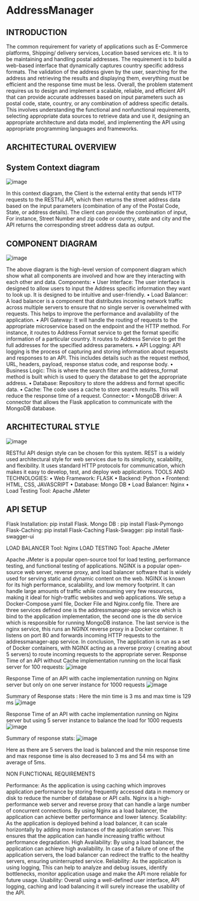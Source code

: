 # AddressManager

## INTRODUCTION
The common requirement for variety of applications such as E-Commerce platforms, Shipping/ delivery services, Location based services etc. It is to be maintaining and handling postal addresses. The requirement is to build a web-based interface that dynamically captures country specific address formats. The validation of the address given by the user, searching for the address and retrieving the results and displaying them, everything must be efficient and the response time must be less. 
Overall, the problem statement requires us to design and implement a scalable, reliable, and efficient API that can provide accurate addresses based on input parameters such as postal code, state, country, or any combination of address specific details. This involves understanding the functional and nonfunctional requirements, selecting appropriate data sources to retrieve data and use it, designing an appropriate architecture and data model, and implementing the API using appropriate programming languages and frameworks.
## ARCHITECTURAL OVERVIEW
## System Context diagram
![image](https://user-images.githubusercontent.com/22576343/225454827-21848b6a-1adc-4013-902f-90cef5754b48.png)


In this context diagram, the Client is the external entity that sends HTTP requests to the RESTful API, which then returns the street address data based on the input parameters (combination of any of the Postal Code, State, or address details). The client can provide the combination of input, For instance, Street Number and zip code or country, state and city and the API returns the corresponding street address data as output. 
 
## COMPONENT DIAGRAM
![image](https://user-images.githubusercontent.com/22576343/225454932-3aad0060-7902-4c47-a235-70825c3cab51.png)

 The above diagram is the high-level version of component diagram which show what all components are involved and how are they interacting with each other and data. 
Components:
•	User Interface: The user interface is designed to allow users to input the Address specific information they want to look up. It is designed to be intuitive and user-friendly. 
•	Load Balancer: A load balancer is a component that distributes incoming network traffic across multiple servers to ensure that no single server is overwhelmed with requests. This helps to improve the performance and availability of the application.
•	API Gateway: It will handle the routing of requests to the appropriate microservice based on the endpoint and the HTTP method. For instance, it routes to Address Format service to get the format specific information of a particular country. It routes to Address Service to get the full addresses for the specified address parameters.
•	API Logging: API logging is the process of capturing and storing information about requests and responses to an API. This includes details such as the request method, URL, headers, payload, response status code, and response body.
•	Business Logic: This is where the search filter and the address_format method is built which is used to query the database to get the appropriate address.
•	Database: Repository to store the address and format specific data. 
•	Cache: The code uses a cache to store search results. This will reduce the response time of a request.
Connector:
•	MongoDB driver: A connector that allows the Flask application to communicate with the MongoDB database.
## ARCHITECTURAL STYLE
![image](https://user-images.githubusercontent.com/22576343/225454959-0c03d27b-e8ee-4e0f-aa09-7d0f4de4b446.png)

RESTful API design style can be chosen for this system. REST is a widely used architectural style for web services due to its simplicity, scalability, and flexibility.
It uses standard HTTP protocols for communication, which makes it easy to develop, test, and deploy web applications.
 TOOLS AND TECHNOLOGIES:
•	Web Framework: FLASK
•	Backend: Python
•	Frontend: HTML, CSS, JAVASCRIPT
•	Database: Mongo DB
•	Load Balancer: Nginx
•	Load Testing Tool: Apache JMeter
## API SETUP

Flask Installation: pip install Flask.
Mongo DB : pip install Flask-Pymongo
Flask-Caching: pip install Flask-Caching
Flask-Swagger: pip install flask-swagger-ui

LOAD BALANCER Tool: Nginx
LOAD TESTING Tool: Apache JMeter

Apache JMeter is a popular open-source tool for load testing, performance testing, and functional testing of applications.
NGINX is a popular open-source web server, reverse proxy, and load balancer software that is widely used for serving static and dynamic content on the web. NGINX is known for its high performance, scalability, and low memory footprint. It can handle large amounts of traffic while consuming very few resources, making it ideal for high-traffic websites and web applications.
We setup a Docker-Compose.yaml file, Docker File and Nginx.confg file. There are three services defined one is the addressmanager-app service which is bind to the application implementation, the second one is the db service which is responsible for running MongoDB instance. The last service is the nginx service, this runs an NGINX reverse proxy in a Docker container. It listens on port 80 and forwards incoming HTTP requests to the addressmanager-app service.
In conclusion, The application is run as a set of Docker containers, with NGINX acting as a reverse proxy ( creating about 5 servers) to route incoming requests to the appropriate server.
Response Time of an API without Cache implementation running on the local flask server for 100 requests:
![image](https://user-images.githubusercontent.com/22576343/225455228-7cece36f-437d-41c3-b3bb-0822aa0a1f41.png)

 

Response Time of an API with cache implementation running on Nginx server but only on one server instance for 1000 requests
![image](https://user-images.githubusercontent.com/22576343/225455286-2dfd816b-4ecf-488f-a605-5dfcbde8741d.png)

 
Summary of Response stats :
Here the min time is 3 ms and max time is 129 ms
 ![image](https://user-images.githubusercontent.com/22576343/225455324-2b118c90-8381-4c46-8648-d027f289cb19.png)


Response Time of an API with cache implementation running on Nginx server but using 5 server instance to balance the load for 1000 requests
![image](https://user-images.githubusercontent.com/22576343/225455518-6aaa1aa0-dd5e-4499-a601-a6bafa879f5b.png)


Summary of response stats:
![image](https://user-images.githubusercontent.com/22576343/225455374-83db512f-b4a8-41ec-92f1-e720e05d8adc.png)

Here as there are 5 servers the load is balanced and the min response time and max response time is also decreased to 3 ms and 54 ms with an average of 5ms.
 
NON FUNCTIONAL REQUIREMENTS

Performance: As the application is using caching which improves application performance by storing frequently accessed data in memory or disk to reduce the number of database or API calls.  Nginx is a high-performance web server and reverse proxy that can handle a large number of concurrent connections. By using Nginx as a load balancer, the application can achieve better performance and lower latency.
Scalability: As the application is deployed behind a load balancer, it can scale horizontally by adding more instances of the application server. This ensures that the application can handle increasing traffic without performance degradation.
High Availability: By using a load balancer, the application can achieve high availability. In case of a failure of one of the application servers, the load balancer can redirect the traffic to the healthy servers, ensuring uninterrupted service.
Reliability: As the application is using logging, This can help to analyze and debug issues, identify bottlenecks, monitor application usage and make the API more reliable for future usage.
Usability: Overall using a well-defined user interface, API logging, caching and load balancing it will surely increase the usability of the API.

